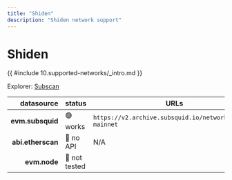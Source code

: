 ```yaml
---
title: "Shiden"
description: "Shiden network support"
---
```


<!-- markdownlint-disable single-h1 heading-increment no-inline-html -->

# Shiden

{{ #include 10.supported-networks/_intro.md }}

Explorer: [Subscan](https://shiden.subscan.io/)

|        datasource | status        | URLs                                                    |
| -----------------:|:------------- | ------------------------------------------------------- |
|  **evm.subsquid** | 🟢 works      | `https://v2.archive.subsquid.io/network/shiden-mainnet` |
| **abi.etherscan** | 🔴 no API     | N/A                                                     |
|      **evm.node** | 🤔 not tested |                                                         |
